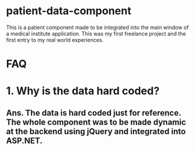 # patient-data-component
This is a patient component made to be integrated into the main window of a medical institute application. This was my first freelance project and the first entry to my real world experiences.

# FAQ
# 1. Why is the data hard coded?
## Ans. The data is hard coded just for reference. The whole component was to be made dynamic at the backend using jQuery and integrated into ASP.NET.

